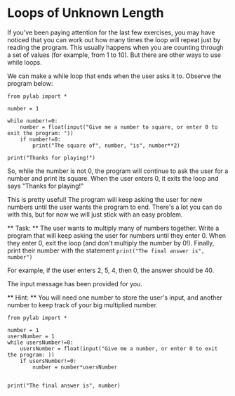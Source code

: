 # Loops of Unknown Length

If you've been paying attention for the last few exercises, you may have noticed that you can work out how many times the loop will repeat just by reading the program. This usually happens when you are counting through a set of values (for example, from 1 to 10). But there are other ways to use while loops.

We can make a while loop that ends when the user asks it to. Observe the program below:


```
from pylab import *

number = 1

while number!=0:
    number = float(input("Give me a number to square, or enter 0 to exit the program: "))
    if number!=0:
        print("The square of", number, "is", number**2)

print("Thanks for playing!")

```

So, while the number is not 0, the program will continue to ask the user for a number and print its square. When the user enters 0, it  exits the loop and says "Thanks for playing!" 

This is pretty useful! The program will keep asking the user for new numbers until the user wants the program to end. There's a lot you can do with this, but for now we will just stick with an easy problem.

** Task: ** The user wants to multiply many of numbers together. Write a program that will keep asking the user for numbers until they enter 0. When they enter 0, exit the loop (and don't multiply the number by 0!). Finally, print their number with the statement `print("The final answer is", number")`

For example, if the user enters 2, 5, 4, then 0, the answer should be 40. 

The input message has been provided for you.


** Hint: ** You will need one number to store the user's input, and another number to keep track of your big multiplied number.

```
from pylab import *

number = 1
usersNumber = 1
while usersNumber!=0:
    usersNumber = float(input("Give me a number, or enter 0 to exit the program: ))
    if usersNumber!=0:
        number = number*usersNumber


print("The final answer is", number)


```
